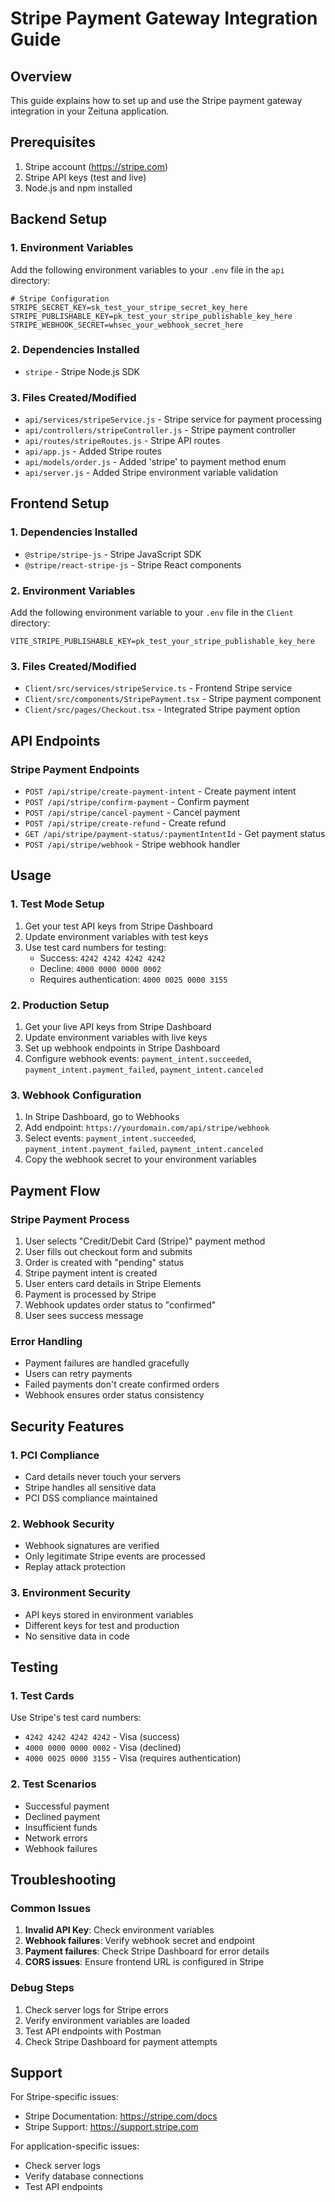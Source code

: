 # Stripe Payment Gateway Integration Guide

## Overview
This guide explains how to set up and use the Stripe payment gateway integration in your Zeituna application.

## Prerequisites
1. Stripe account (https://stripe.com)
2. Stripe API keys (test and live)
3. Node.js and npm installed

## Backend Setup

### 1. Environment Variables
Add the following environment variables to your `.env` file in the `api` directory:

```env
# Stripe Configuration
STRIPE_SECRET_KEY=sk_test_your_stripe_secret_key_here
STRIPE_PUBLISHABLE_KEY=pk_test_your_stripe_publishable_key_here
STRIPE_WEBHOOK_SECRET=whsec_your_webhook_secret_here
```

### 2. Dependencies Installed
- `stripe` - Stripe Node.js SDK

### 3. Files Created/Modified
- `api/services/stripeService.js` - Stripe service for payment processing
- `api/controllers/stripeController.js` - Stripe payment controller
- `api/routes/stripeRoutes.js` - Stripe API routes
- `api/app.js` - Added Stripe routes
- `api/models/order.js` - Added 'stripe' to payment method enum
- `api/server.js` - Added Stripe environment variable validation

## Frontend Setup

### 1. Dependencies Installed
- `@stripe/stripe-js` - Stripe JavaScript SDK
- `@stripe/react-stripe-js` - Stripe React components

### 2. Environment Variables
Add the following environment variable to your `.env` file in the `Client` directory:

```env
VITE_STRIPE_PUBLISHABLE_KEY=pk_test_your_stripe_publishable_key_here
```

### 3. Files Created/Modified
- `Client/src/services/stripeService.ts` - Frontend Stripe service
- `Client/src/components/StripePayment.tsx` - Stripe payment component
- `Client/src/pages/Checkout.tsx` - Integrated Stripe payment option

## API Endpoints

### Stripe Payment Endpoints
- `POST /api/stripe/create-payment-intent` - Create payment intent
- `POST /api/stripe/confirm-payment` - Confirm payment
- `POST /api/stripe/cancel-payment` - Cancel payment
- `POST /api/stripe/create-refund` - Create refund
- `GET /api/stripe/payment-status/:paymentIntentId` - Get payment status
- `POST /api/stripe/webhook` - Stripe webhook handler

## Usage

### 1. Test Mode Setup
1. Get your test API keys from Stripe Dashboard
2. Update environment variables with test keys
3. Use test card numbers for testing:
   - Success: `4242 4242 4242 4242`
   - Decline: `4000 0000 0000 0002`
   - Requires authentication: `4000 0025 0000 3155`

### 2. Production Setup
1. Get your live API keys from Stripe Dashboard
2. Update environment variables with live keys
3. Set up webhook endpoints in Stripe Dashboard
4. Configure webhook events: `payment_intent.succeeded`, `payment_intent.payment_failed`, `payment_intent.canceled`

### 3. Webhook Configuration
1. In Stripe Dashboard, go to Webhooks
2. Add endpoint: `https://yourdomain.com/api/stripe/webhook`
3. Select events: `payment_intent.succeeded`, `payment_intent.payment_failed`, `payment_intent.canceled`
4. Copy the webhook secret to your environment variables

## Payment Flow

### Stripe Payment Process
1. User selects "Credit/Debit Card (Stripe)" payment method
2. User fills out checkout form and submits
3. Order is created with "pending" status
4. Stripe payment intent is created
5. User enters card details in Stripe Elements
6. Payment is processed by Stripe
7. Webhook updates order status to "confirmed"
8. User sees success message

### Error Handling
- Payment failures are handled gracefully
- Users can retry payments
- Failed payments don't create confirmed orders
- Webhook ensures order status consistency

## Security Features

### 1. PCI Compliance
- Card details never touch your servers
- Stripe handles all sensitive data
- PCI DSS compliance maintained

### 2. Webhook Security
- Webhook signatures are verified
- Only legitimate Stripe events are processed
- Replay attack protection

### 3. Environment Security
- API keys stored in environment variables
- Different keys for test and production
- No sensitive data in code

## Testing

### 1. Test Cards
Use Stripe's test card numbers:
- `4242 4242 4242 4242` - Visa (success)
- `4000 0000 0000 0002` - Visa (declined)
- `4000 0025 0000 3155` - Visa (requires authentication)

### 2. Test Scenarios
- Successful payment
- Declined payment
- Insufficient funds
- Network errors
- Webhook failures

## Troubleshooting

### Common Issues
1. **Invalid API Key**: Check environment variables
2. **Webhook failures**: Verify webhook secret and endpoint
3. **Payment failures**: Check Stripe Dashboard for error details
4. **CORS issues**: Ensure frontend URL is configured in Stripe

### Debug Steps
1. Check server logs for Stripe errors
2. Verify environment variables are loaded
3. Test API endpoints with Postman
4. Check Stripe Dashboard for payment attempts

## Support

For Stripe-specific issues:
- Stripe Documentation: https://stripe.com/docs
- Stripe Support: https://support.stripe.com

For application-specific issues:
- Check server logs
- Verify database connections
- Test API endpoints
